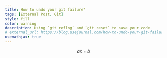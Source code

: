 ```yaml
---
title: How to undo your git failure?
tags: [External Post, Git]
style: fill
color: warning
description: Using `git reflog` and `git reset` to save your code.
# external_url: https://blog.usejournal.com/how-to-undo-your-git-failure-b76e31ecac74
usemathjax: true
---
```




$$ax = b$$



